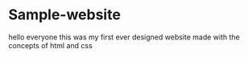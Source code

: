 # Sample-website
hello everyone this was my first ever designed website made with the concepts of html and css
